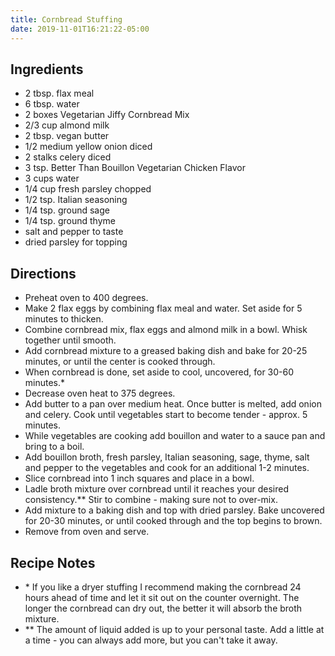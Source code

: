 ```yaml
---
title: Cornbread Stuffing
date: 2019-11-01T16:21:22-05:00
---
```




## Ingredients

- 2 tbsp. flax meal
- 6 tbsp. water
- 2 boxes Vegetarian Jiffy Cornbread Mix
- 2/3 cup almond milk
- 2 tbsp. vegan butter
- 1/2 medium yellow onion diced
- 2 stalks celery diced
- 3 tsp. Better Than Bouillon Vegetarian Chicken Flavor
- 3 cups water
- 1/4 cup fresh parsley chopped
- 1/2 tsp. Italian seasoning
- 1/4 tsp. ground sage
- 1/4 tsp. ground thyme
- salt and pepper to taste
- dried parsley for topping


## Directions

- Preheat oven to 400 degrees.
- Make 2 flax eggs by combining flax meal and water. Set aside for 5 minutes to thicken.
- Combine cornbread mix, flax eggs and almond milk in a bowl. Whisk together until smooth.
- Add cornbread mixture to a greased baking dish and bake for 20-25 minutes, or until the center is cooked through.
- When cornbread is done, set aside to cool, uncovered, for 30-60 minutes.*
- Decrease oven heat to 375 degrees.
- Add butter to a pan over medium heat. Once butter is melted, add onion and celery. Cook until vegetables start to become tender - approx. 5 minutes.
- While vegetables are cooking add bouillon and water to a sauce pan and bring to a boil.
- Add bouillon broth, fresh parsley, Italian seasoning, sage, thyme, salt and pepper to the vegetables and cook for an additional 1-2 minutes.
- Slice cornbread into 1 inch squares and place in a bowl.
- Ladle broth mixture over cornbread until it reaches your desired consistency.** Stir to combine - making sure not to over-mix.
- Add mixture to a baking dish and top with dried parsley. Bake uncovered for 20-30 minutes, or until cooked through and the top begins to brown.
- Remove from oven and serve.

## Recipe Notes

- \* If you like a dryer stuffing I recommend making the cornbread 24 hours ahead of time and let it sit out on the counter overnight. The longer the cornbread can dry out, the better it will absorb the broth mixture. 
- ** The amount of liquid added is up to your personal taste. Add a little at a time - you can always add more, but you can't take it away.
